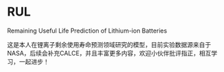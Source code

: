 # RUL
Remaining Useful Life Prediction of Lithium-ion Batteries

这是本人在锂离子剩余使用寿命预测领域研究的模型，目前实验数据源来自于NASA，后续会补充CALCE，并且丰富更多内容，欢迎小伙伴批评指正，相互学习，一起进步！
